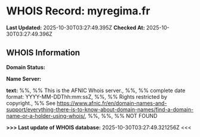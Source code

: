 # WHOIS Record: myregima.fr

**Last Updated:** 2025-10-30T03:27:49.395Z
**Checked At:** 2025-10-30T03:27:49.396Z

## WHOIS Information

**Domain Status:** 

**Name Server:** 

**text:** %%, %% This is the AFNIC Whois server., %%, %% complete date format: YYYY-MM-DDThh:mm:ssZ, %%, %% Rights restricted by copyright., %% See https://www.afnic.fr/en/domain-names-and-support/everything-there-is-to-know-about-domain-names/find-a-domain-name-or-a-holder-using-whois/, %%, %%, %% NOT FOUND

**>>> Last update of WHOIS database:** 2025-10-30T03:27:49.321256Z <<<

